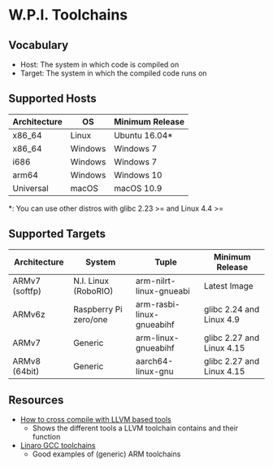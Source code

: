 # W.P.I. Toolchains

## Vocabulary
 * Host: The system in which code is compiled on
 * Target: The system in which the compiled code runs on 

## Supported Hosts
| Architecture | OS | Minimum Release |
| - | - | - |
| x86_64 | Linux | Ubuntu 16.04* |
| x86_64 | Windows | Windows 7 |
| i686 | Windows | Windows 7 |
| arm64 | Windows | Windows 10 |
| Universal | macOS | macOS 10.9 |

*: You can use other distros with glibc 2.23 >=
and Linux 4.4 >=

## Supported Targets

| Architecture | System | Tuple | Minimum Release |
| - | - | - | - |
| ARMv7 (softfp) | N.I. Linux (RoboRIO) | arm-nilrt-linux-gnueabi | Latest Image |
| ARMv6z | Raspberry Pi zero/one | arm-rasbi-linux-gnueabihf | glibc 2.24 and Linux 4.9 |
| ARMv7 | Generic | arm-linux-gnueabihf | glibc 2.27 and Linux 4.15 |
| ARMv8 (64bit) | Generic | aarch64-linux-gnu | glibc 2.27 and Linux 4.15 |

## Resources
 * [How to cross compile with LLVM based tools](https://archive.fosdem.org/2018/schedule/event/crosscompile/attachments/slides/2107/export/events/attachments/crosscompile/slides/2107/How_to_cross_compile_with_LLVM_based_tools.pdf)
   * Shows the different tools a LLVM toolchain contains and their function
 * [Linaro GCC toolchains](https://releases.linaro.org/components/toolchain/binaries/)
   * Good examples of (generic) ARM toolchains